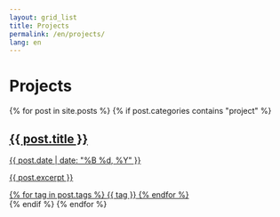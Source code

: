 ```yaml
---
layout: grid_list
title: Projects
permalink: /en/projects/
lang: en
---
```


<div class="project-item">
    <h1>Projects</h1>
</div>

<div class="projects-grid">
  {% for post in site.posts %}
    {% if post.categories contains "project" %}
      <div class="project-item">
        <a href="{{ post.url }}">
          <h2>{{ post.title }}</h2>
          <p class="post-date">{{ post.date | date: "%B %d, %Y" }}</p>
          <p>{{ post.excerpt }}</p>
          <div class="tags">
            {% for tag in post.tags %}
              <span class="tag">{{ tag }}</span>
            {% endfor %}
          </div>
        </a>
      </div>
    {% endif %}
  {% endfor %}
</div>